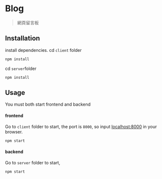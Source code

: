 # Blog
> 網頁留言板

## Installation
install dependencies.
cd `client` folder 

``` javascript
npm install
```

cd `server`folder
```javascript
npm install
```

## Usage
You must both start frontend and backend

#### frontend
Go to `client` folder to start, the port is `8000`, so input [localhost:8000](localhost:8000) in your browser.
``` javascript
npm start
```

#### backend 
Go to `server` folder to start,
``` javascript
npm start
```

